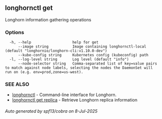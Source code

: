 ## longhornctl get

Longhorn information gathering operations

### Options

```
  -h, --help                   help for get
      --image string           Image containing longhornctl-local (default "longhornio/longhorn-cli:v1.10.0-dev")
      --kube-config string     Kubernetes config (kubeconfig) path
  -l, --log-level string       Log level (default "info")
      --node-selector string   Comma-separated list of key=value pairs to match against node labels, selecting the nodes the DaemonSet will run on (e.g. env=prod,zone=us-west).
```

### SEE ALSO

* [longhornctl](longhornctl.md)	 - Command-line interface for Longhorn.
* [longhornctl get replica](longhornctl_get_replica.md)	 - Retrieve Longhorn replica information

###### Auto generated by spf13/cobra on 8-Jul-2025
